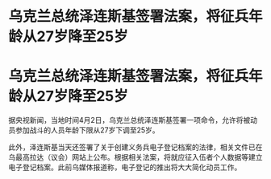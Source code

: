 # 乌克兰总统泽连斯基签署法案，将征兵年龄从27岁降至25岁

# 乌克兰总统泽连斯基签署法案，将征兵年龄从27岁降至25岁

据央视新闻，当地时间4月2日，乌克兰总统泽连斯基签署一项命令，允许将被动员参加战斗的人员年龄下限从27岁下调至25岁。

此外，泽连斯基当天还签署了关于创建义务兵电子登记档案的法律，相关文件已在乌最高拉达（议会）网站上公布。根据相关法案，将就应征入伍者个人数据等建立电子登记档案。此前乌媒体报道称，电子登记的推出将大大简化动员工作。

